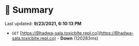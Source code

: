# 📖 Summary
Last updated: **9/23/2021, 6:10:13 PM**

- `GET` [https://Bhadwa-sala.toxicblte.repl.co](https://Bhadwa-sala.toxicblte.repl.co) - **Down** (120283ms)
